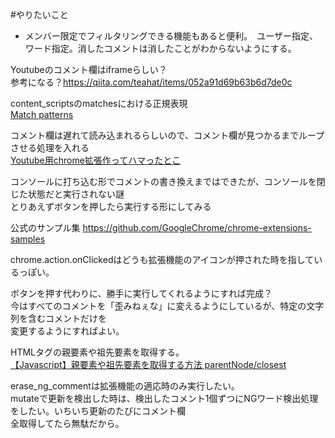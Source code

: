 #やりたいこと
- メンバー限定でフィルタリングできる機能もあると便利。　ユーザー指定、ワード指定。消したコメントは消したことがわからないようにする。  

Youtubeのコメント欄はiframeらしい？  
参考になる？https://qiita.com/teahat/items/052a91d69b63b6d7de0c

content_scriptsのmatchesにおける正規表現  
[Match patterns](https://developer.chrome.com/docs/extensions/mv3/match_patterns/)

コメント欄は遅れて読み込まれるらしいので、コメント欄が見つかるまでループさせる処理を入れる  
[Youtube用chrome拡張作ってハマったとこ](https://shacchin.github.io/shacchinlog/2019/01/21/20190121/)

コンソールに打ち込む形でコメントの書き換えまではできたが、コンソールを閉じた状態だと実行されない謎  
とりあえずボタンを押したら実行する形にしてみる  

公式のサンプル集
https://github.com/GoogleChrome/chrome-extensions-samples


chrome.action.onClickedはどうも拡張機能のアイコンが押された時を指しているっぽい。

ボタンを押す代わりに、勝手に実行してくれるようにすれば完成？  
今はすべてのコメントを「歪みねぇな」に変えるようにしているが、特定の文字列を含むコメントだけを  
変更するようにすればよい。  

HTMLタグの親要素や祖先要素を取得する。  
[【Javascript】親要素や祖先要素を取得する方法 parentNode/closest](https://yuyauver98.me/js-parentnode-closest/)

erase_ng_commentは拡張機能の適応時のみ実行したい。  
mutateで更新を検出した時は、検出したコメント1個ずつにNGワード検出処理をしたい。いちいち更新のたびにコメント欄  
全取得してたら無駄だから。
